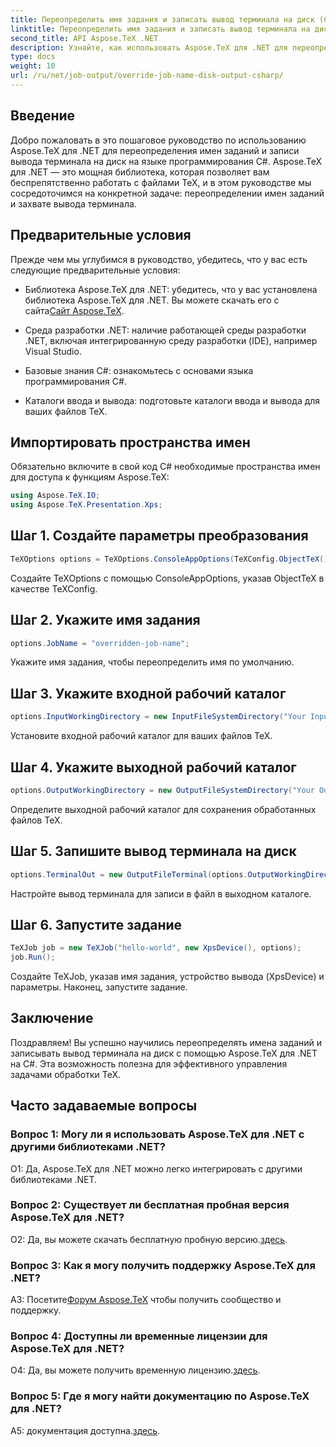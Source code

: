 ```yaml
---
title: Переопределить имя задания и записать вывод терминала на диск (C#)
linktitle: Переопределить имя задания и записать вывод терминала на диск (C#)
second_title: API Aspose.TeX .NET
description: Узнайте, как использовать Aspose.TeX для .NET для переопределения имен заданий и захвата вывода терминала. Следуйте нашему подробному руководству по беспрепятственному управлению файлами TeX.
type: docs
weight: 10
url: /ru/net/job-output/override-job-name-disk-output-csharp/
---
```

## Введение

Добро пожаловать в это пошаговое руководство по использованию Aspose.TeX для .NET для переопределения имен заданий и записи вывода терминала на диск на языке программирования C#. Aspose.TeX для .NET — это мощная библиотека, которая позволяет вам беспрепятственно работать с файлами TeX, и в этом руководстве мы сосредоточимся на конкретной задаче: переопределении имен заданий и захвате вывода терминала.

## Предварительные условия

Прежде чем мы углубимся в руководство, убедитесь, что у вас есть следующие предварительные условия:

-  Библиотека Aspose.TeX для .NET: убедитесь, что у вас установлена библиотека Aspose.TeX для .NET. Вы можете скачать его с сайта[Сайт Aspose.TeX](https://releases.aspose.com/tex/net/).

- Среда разработки .NET: наличие работающей среды разработки .NET, включая интегрированную среду разработки (IDE), например Visual Studio.

- Базовые знания C#: ознакомьтесь с основами языка программирования C#.

- Каталоги ввода и вывода: подготовьте каталоги ввода и вывода для ваших файлов TeX.

## Импортировать пространства имен

Обязательно включите в свой код C# необходимые пространства имен для доступа к функциям Aspose.TeX:

```csharp
using Aspose.TeX.IO;
using Aspose.TeX.Presentation.Xps;
```

## Шаг 1. Создайте параметры преобразования

```csharp
TeXOptions options = TeXOptions.ConsoleAppOptions(TeXConfig.ObjectTeX());
```

Создайте TeXOptions с помощью ConsoleAppOptions, указав ObjectTeX в качестве TeXConfig.

## Шаг 2. Укажите имя задания

```csharp
options.JobName = "overridden-job-name";
```

Укажите имя задания, чтобы переопределить имя по умолчанию.

## Шаг 3. Укажите входной рабочий каталог

```csharp
options.InputWorkingDirectory = new InputFileSystemDirectory("Your Input Directory");
```

Установите входной рабочий каталог для ваших файлов TeX.

## Шаг 4. Укажите выходной рабочий каталог

```csharp
options.OutputWorkingDirectory = new OutputFileSystemDirectory("Your Output Directory");
```

Определите выходной рабочий каталог для сохранения обработанных файлов TeX.

## Шаг 5. Запишите вывод терминала на диск

```csharp
options.TerminalOut = new OutputFileTerminal(options.OutputWorkingDirectory);
```

Настройте вывод терминала для записи в файл в выходном каталоге.

## Шаг 6. Запустите задание

```csharp
TeXJob job = new TeXJob("hello-world", new XpsDevice(), options);
job.Run();
```

Создайте TeXJob, указав имя задания, устройство вывода (XpsDevice) и параметры. Наконец, запустите задание.

## Заключение

Поздравляем! Вы успешно научились переопределять имена заданий и записывать вывод терминала на диск с помощью Aspose.TeX для .NET на C#. Эта возможность полезна для эффективного управления задачами обработки TeX.

## Часто задаваемые вопросы

### Вопрос 1: Могу ли я использовать Aspose.TeX для .NET с другими библиотеками .NET?

О1: Да, Aspose.TeX для .NET можно легко интегрировать с другими библиотеками .NET.

### Вопрос 2: Существует ли бесплатная пробная версия Aspose.TeX для .NET?

 О2: Да, вы можете скачать бесплатную пробную версию.[здесь](https://releases.aspose.com/).

### Вопрос 3: Как я могу получить поддержку Aspose.TeX для .NET?

 A3: Посетите[Форум Aspose.TeX](https://forum.aspose.com/c/tex/47) чтобы получить сообщество и поддержку.

### Вопрос 4: Доступны ли временные лицензии для Aspose.TeX для .NET?

 О4: Да, вы можете получить временную лицензию.[здесь](https://purchase.aspose.com/temporary-license/).

### Вопрос 5: Где я могу найти документацию по Aspose.TeX для .NET?

 A5: документация доступна.[здесь](https://reference.aspose.com/tex/net/).